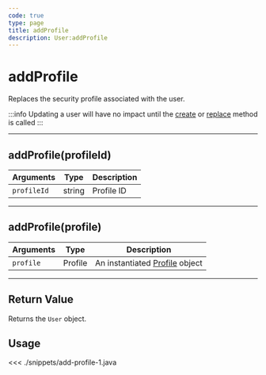 ```yaml
---
code: true
type: page
title: addProfile
description: User:addProfile
---
```


# addProfile

Replaces the security profile associated with the user.

:::info
Updating a user will have no impact until the [create](/sdk/java/2/core-classes/user/create/) or [replace](/sdk/java/2/core-classes/user/replace/) method is called
:::

---

## addProfile(profileId)

| Arguments   | Type   | Description |
| ----------- | ------ | ----------- |
| `profileId` | string | Profile ID  |

---

## addProfile(profile)

| Arguments | Type    | Description                                                           |
| --------- | ------- | --------------------------------------------------------------------- |
| `profile` | Profile | An instantiated [Profile](/sdk/java/2/core-classes/profile/) object |

---

## Return Value

Returns the `User` object.

## Usage

<<< ./snippets/add-profile-1.java
